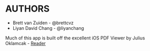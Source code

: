 AUTHORS
=======

* Brett van Zuiden - @brettcvz
* Liyan David Chang - @liyanchang 

Much of this app is built off the excellent iOS PDF Viewer by Julius Oklamcak - [Reader](https://github.com/vfr/Reader)